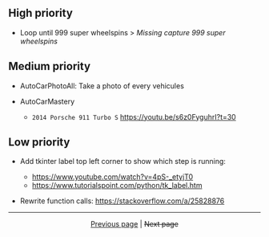 ## High priority

- Loop until 999 super wheelspins > *Missing capture 999 super wheelspins*

## Medium priority

- AutoCarPhotoAll: Take a photo of every vehicules

- AutoCarMastery
  - `2014 Porsche 911 Turbo S` <https://youtu.be/s6z0FyguhrI?t=30>

## Low priority

- Add tkinter label top left corner to show which step is running:
  - <https://www.youtube.com/watch?v=4pS-_etyjT0>
  - <https://www.tutorialspoint.com/python/tk_label.htm>

- Rewrite function calls: <https://stackoverflow.com/a/25828876>

<hr>

<div align="center">
<a href="https://github.com/kevingrillet/Py-ForzaHorizon5-Tools/wiki/Images">Previous page</a>
|
<strike>Next page</strike>
</div>
